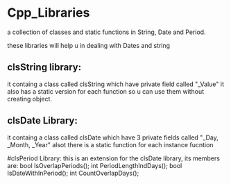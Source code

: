 # Cpp_Libraries
a collection of classes and static functions in String, Date and Period.

these libraries will help u in dealing with Dates and string
## clsString library:
it containg a class called clsString which have private field called "_Value"
it also has a static version for each function so u can use them without creating object.

## clsDate Library:
it containg a class called clsDate which have 3 private fields called "_Day,  _Month,  _Year"
alsot there is a static function for each instance fucntion

#clsPeriod Library:
this is an extension for the clsDate library, its members are:
bool IsOverlapPeriods();
int PeriodLengthIndDays();
bool IsDateWithInPeriod();
int CountOverlapDays();
